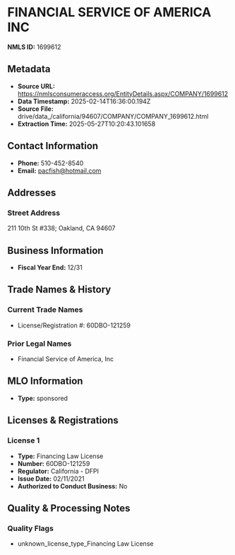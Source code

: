 # FINANCIAL SERVICE OF AMERICA INC

**NMLS ID:** 1699612

## Metadata
- **Source URL:** https://nmlsconsumeraccess.org/EntityDetails.aspx/COMPANY/1699612
- **Data Timestamp:** 2025-02-14T16:36:00.194Z
- **Source File:** drive/data_/california/94607/COMPANY/COMPANY_1699612.html
- **Extraction Time:** 2025-05-27T10:20:43.101658

## Contact Information
- **Phone:** 510-452-8540
- **Email:** pacfish@hotmail.com

## Addresses
### Street Address
211 10th St #338; Oakland, CA 94607

## Business Information
- **Fiscal Year End:** 12/31

## Trade Names & History
### Current Trade Names
- License/Registration #: 60DBO-121259

### Prior Legal Names
- Financial Service of America, Inc

## MLO Information
- **Type:** sponsored

## Licenses & Registrations

### License 1
- **Type:** Financing Law License
- **Number:** 60DBO-121259
- **Regulator:** California - DFPI
- **Issue Date:** 02/11/2021
- **Authorized to Conduct Business:** No

## Quality & Processing Notes
### Quality Flags
- unknown_license_type_Financing Law License
